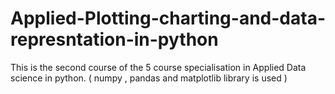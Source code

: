 # Applied-Plotting-charting-and-data-represntation-in-python
This is the second course of the 5 course specialisation in Applied Data science in python. ( numpy , pandas and matplotlib library is used )
